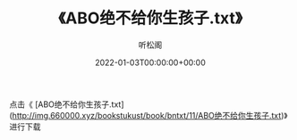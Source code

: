 ﻿---
title:  《ABO绝不给你生孩子.txt》
date:   2022-01-03T00:00:00+00:00
author: 听松阁
layout: post
permalink: /ABO绝不给你生孩子/
categories: 小说
tags: [小说]
---

点击《 [ABO绝不给你生孩子.txt](<a href="http://img.660000.xyz/bookstukust/book/bntxt/11/ABO" target=_blank>http://img.660000.xyz/bookstukust/book/bntxt/11/ABO绝不给你生孩子.txt)》进行下载
